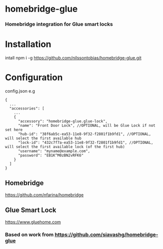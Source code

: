 # homebridge-glue
### Homebridge integration for Glue smart locks

# Installation
intall npm i -g https://github.com/nilssontobias/homebridge-glue.git

# Configuration
config.json e.g
```
{
  ...
  "accessories": [
    ...
    {
      "accessory": "homebridge-glue.glue-lock",
      "name": "Front Door Lock", //OPTIONAL, will be Glue Lock if not set here
      "hub-id": "38f6ab5c-ea53-11e8-9f32-f2801f1b9fd1", //OPTIONAL, will select the first available hub
      "lock-id": "432c7f7a-ea53-11e8-9f32-f2801f1b9fd1", //OPTIONAL, will select the first available lock (of the first hub)
      "username": "myname@example.com",
      "password": "EB1K^M0zBN2vRFK6"
    }
  ]
}

```





## Homebridge
https://github.com/nfarina/homebridge


## Glue Smart Lock
https://www.gluehome.com


### Based on work from https://github.com/siavashg/homebridge-glue